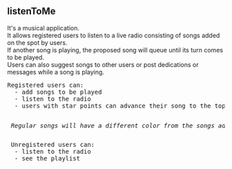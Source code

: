 <b> <h2> listenToMe </h2> </b>

 It's a musical application. <br>
 It allows registered users to listen to a live radio consisting of songs added on the spot by users. <br>
 If another song is playing, the proposed song will queue until its turn comes to be played. <br>
 Users can also suggest songs to other users or post dedications or messages while a song is playing. <br>
 
 <pre>Registered users can:
  - add songs to be played
  - listen to the radio
  - users with star points can advance their song to the top of the playlist
    <p> <i>Regular songs will have a different color from the songs advanced through star points. A legend will indicate their nature. </i></p></pre>
  
 <pre> Unregistered users can:
  - listen to the radio
  - see the playlist </pre>
  
 
 
